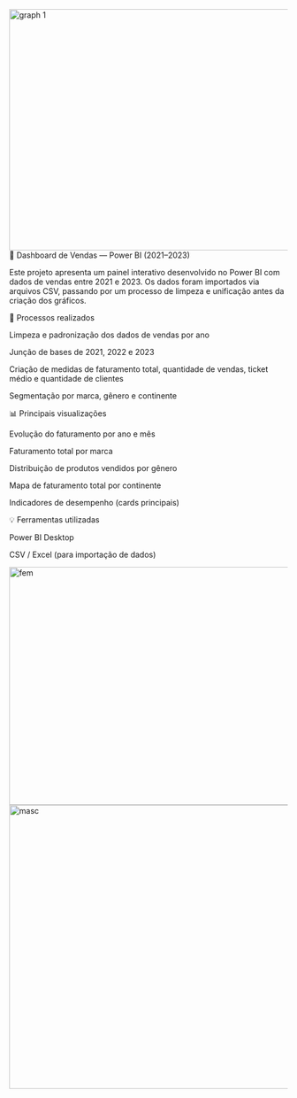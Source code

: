 <img width="764" height="436" alt="graph 1" src="https://github.com/user-attachments/assets/28b4ca00-fd46-4693-8a3a-052f41af1775" />
🧾 Dashboard de Vendas — Power BI (2021–2023)

Este projeto apresenta um painel interativo desenvolvido no Power BI com dados de vendas entre 2021 e 2023.
Os dados foram importados via arquivos CSV, passando por um processo de limpeza e unificação antes da criação dos gráficos.

🔧 Processos realizados

Limpeza e padronização dos dados de vendas por ano

Junção de bases de 2021, 2022 e 2023

Criação de medidas de faturamento total, quantidade de vendas, ticket médio e quantidade de clientes

Segmentação por marca, gênero e continente

📊 Principais visualizações

Evolução do faturamento por ano e mês

Faturamento total por marca

Distribuição de produtos vendidos por gênero

Mapa de faturamento total por continente

Indicadores de desempenho (cards principais)

💡 Ferramentas utilizadas

Power BI Desktop

CSV / Excel (para importação de dados)

<img width="767" height="430" alt="fem" src="https://github.com/user-attachments/assets/f7ed287e-f406-4a4d-8372-8a7465b33563" />

<img width="911" height="513" alt="masc" src="https://github.com/user-attachments/assets/125d9070-7ea3-4399-8a57-4318940e5b54" />
